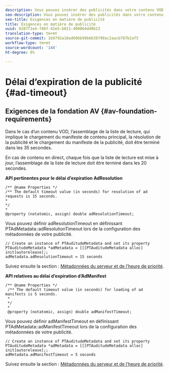 ```yaml
---
description: Vous pouvez insérer des publicités dans votre contenu VOD et du contenu direct/linéaire à l’aide de l’interface Adobe Primetime Ad Decision.
seo-description: Vous pouvez insérer des publicités dans votre contenu VOD et du contenu direct/linéaire à l’aide de l’interface Adobe Primetime Ad Decision.
seo-title: Exigences en matière de publicité
title: Exigences en matière de publicité
uuid: 0287f1e4-746f-42e5-b811-409064dd9b13
translation-type: tm+mt
source-git-commit: 1b9792a10ad606b99b6639799ac2aacb707b2af5
workflow-type: tm+mt
source-wordcount: '144'
ht-degree: 0%

---
```



# Délai d’expiration de la publicité {#ad-timeout}

## Exigences de la fondation AV {#av-foundation-requirements}

Dans le cas d’un contenu VOD, l’assemblage de la liste de lecture, qui implique le chargement du manifeste de contenu principal, la résolution de la publicité et le chargement du manifeste de la publicité, doit être terminé dans les 35 secondes.

En cas de contenu en direct, chaque fois que la liste de lecture est mise à jour, l’assemblage de la liste de lecture doit être terminé dans les 20 secondes.

**API pertinentes pour le délai d’expiration AdResolution**

```
/** @name Properties */
/** The default timeout value (in seconds) for resolution of ad requests is 15 seconds.
*
*/
*
@property (notatomic, assign) double adResolutionTimeout;
```

Vous pouvez définir adResolutionTimeout en définissant PTAdMetadata::adResolutionTimeout lors de la configuration des métadonnées de votre publicité.

```
// Create an instance of PTAuditudeMetadata and set its property
PTAuditudeMetadata *adMetadata = [[[PTAuditudeMetadata alloc] init]autorelease];;
adMetadata.adResolutionTimeout = 15 seconds
```

Suivez ensuite la section : [Métadonnées du serveur et de l’heure de priorité](../..//tvsdk-3x-ios-prog/ios-3x-advertising/ios-3x-primetime-ad-serving-metadata/ios-3x-primetime-ad-serving-metadata.md).

**API relatives au délai d’expiration d’AdManifest**

```
/** @name Properties */
 /** The default timeout value (in seconds) for loading of ad manifests is 5 seconds.
 *
 */
 *
 @property (notatomic, assign) double adManifestTimeout; 
```

Vous pouvez définir adManifestTimeout en définissant PTAdMetadata::adManifestTimeout lors de la configuration des métadonnées de votre publicité.


```
// Create an instance of PTAuditudeMetadata and set its property
PTAuditudeMetadata *adMetadata = [[[PTAuditudeMetadata alloc] init]autorelease];;
adMetadata.adManifestTimeout = 5 seconds
```

Suivez ensuite la section : [Métadonnées du serveur et de l’heure de priorité](../..//tvsdk-3x-ios-prog/ios-3x-advertising/ios-3x-primetime-ad-serving-metadata/ios-3x-primetime-ad-serving-metadata.md).
